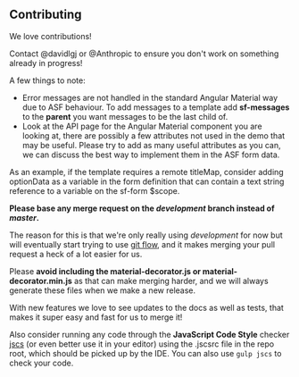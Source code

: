 Contributing
------------
We love contributions!

Contact @davidlgj or @Anthropic to ensure you don't work on something already in progress!

A few things to note:
  * Error messages are not handled in the standard Angular Material way due to ASF behaviour.
  To add messages to a template add **sf-messages** to the **parent** you want messages to be the last child of.
  * Look at the API page for the Angular Material component you are looking at, there are possibly a few attributes
  not used in the demo that may be useful. Please try to add as many useful attributes as you can, we can discuss the
  best way to implement them in the ASF form data.

  As an example, if the template requires a remote titleMap, consider adding optionData as a variable in the form definition that can contain a text string reference to a variable on the sf-form $scope.

**Please base any merge request on the *development* branch instead of *master*.**

The reason for this is that we're only really using *development* for now but will eventually start trying to use
[git flow](http://danielkummer.github.io/git-flow-cheatsheet/), and it makes merging your pull
request a heck of a lot easier for us.

Please **avoid including the material-decorator.js or material-decorator.min.js** as that can make merging harder, and we
will always generate these files when we make a new release.

With new features we love to see updates to the docs as well as tests, that makes it super
easy and fast for us to merge it!

Also consider running any code through the **JavaScript Code Style** checker [jscs](https://github.com/mdevils/node-jscs)
(or even better use it in your editor) using the .jscsrc file in the repo root, which should be picked up by the IDE. You can also use `gulp jscs` to
check your code.
